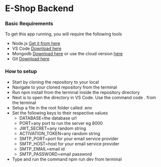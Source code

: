 E-Shop Backend
==============

### Basic Requirements

To get this app running, you will require the following tools

*   Node.js [Get it from here](https://nodejs.org/en/download)
*   VS Code [Download here](https://code.visualstudio.com/download)
*   Mongodb [Download here](https://www.mongodb.com/try/download/community) or use the cloud version [here](https://www.mongodb.com/atlas/database)
*   Git [Download here](https://git-scm.com/downloads)

### How to setup

*   Start by cloning the repository to your local
*   Navigate to your cloned repository from the terminal
*   Run npm install from the terminal inside the repository directory
*   Next is to open the directory in VS Code. Use the command code . from the terminal
*   Setup a file in the root folder called .env
*   Set the following keys to their respective values
    *   DATABASE=the database url
    *   PORT=any port to run the server eg 8000
    *   JWT\_SECRET=any random string
    *   ACTIVATION\_TOKEN=any random string
    *   SMTP\_PORT=port for your email service provider
    *   SMTP\_HOST=host for your email service provider
    *   SMTP\_EMAIL=email id
    *   SMTP\_PASSWORD=email password
*   Type and run the command npm run dev from terminal
